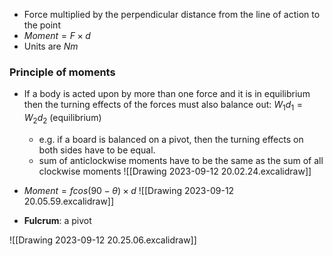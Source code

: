 - Force multiplied by the perpendicular distance from the line of action to the point
- $Moment = F\times d$
- Units are $Nm$ 

### Principle of moments

- If a body is acted upon by more than one force and it is in equilibrium then the turning effects of the forces must also balance out: $W_1d_1 = W_2d_2$ (equilibrium)
	- e.g. if a board is balanced on a pivot, then the turning effects on both sides have to be equal.
	- sum of anticlockwise moments have to be the same as the sum of all clockwise moments
![[Drawing 2023-09-12 20.02.24.excalidraw]]

- $Moment = fcos(90-\theta)\times d$
![[Drawing 2023-09-12 20.05.59.excalidraw]]
- **Fulcrum**: a pivot

![[Drawing 2023-09-12 20.25.06.excalidraw]]